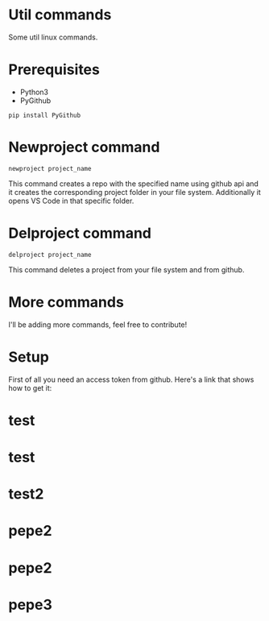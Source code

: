 # Util commands
Some util linux commands.
# Prerequisites
* Python3
* PyGithub
```
pip install PyGithub
```

# Newproject command
```
newproject project_name
```
This command creates a repo with the specified name using github api and it creates the corresponding project folder in your file system. Additionally it opens VS Code in that specific folder.
# Delproject command
```
delproject project_name
```
This command deletes a project from your file system and from github.

# More commands
I'll be adding more commands, feel free to contribute!

# Setup

First of all you need an access token from github. Here's a link that shows how to get it:
# test
# test
# test2
# pepe2
# pepe2
# pepe3

